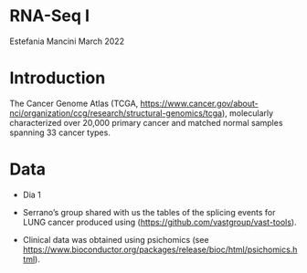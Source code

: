 RNA-Seq I
================
Estefania Mancini
March 2022

# Introduction

The Cancer Genome Atlas (TCGA,
<https://www.cancer.gov/about-nci/organization/ccg/research/structural-genomics/tcga>),
molecularly characterized over 20,000 primary cancer and matched normal
samples spanning 33 cancer types.

# Data

  - Dia 1

  - Serrano’s group shared with us the tables of the splicing events for
    LUNG cancer produced using
    (<https://github.com/vastgroup/vast-tools>).

  - Clinical data was obtained using psichomics (see
    <https://www.bioconductor.org/packages/release/bioc/html/psichomics.html>).
